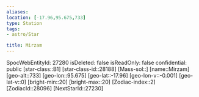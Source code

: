 ```yaml
---
aliases: 
location: [-17.96,95.675,733]
type: Station
tags:
- astro/Star

title: Mirzam
---
```

SpocWebEntityId: 27280
isDeleted: false
isReadOnly: false
confidential: public
[star-class::B1]
[star-class-id::28188]
[Mass-sol::]
[name::Mirzam]
[geo-alt::733]
[geo-lon::95.675]
[geo-lat::-17.96]
[geo-lon-v::-0.001]
[geo-lat-v::0]
[bright-min::20]
[bright-max::20]
[Zodiac-index::2]
[ZodiacId::28096]
[NextStarId::27230]



